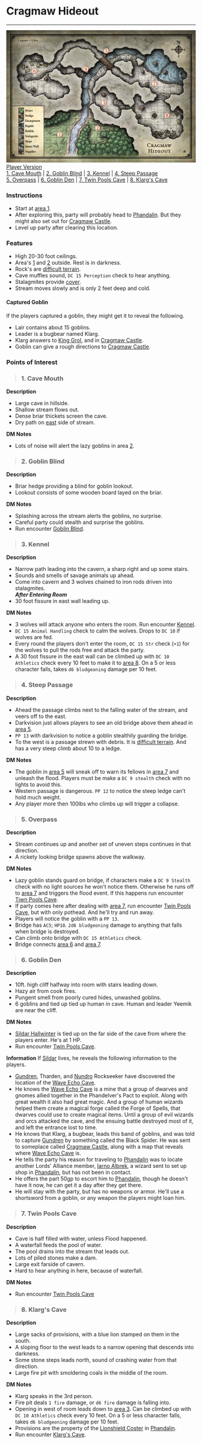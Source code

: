 # Cragmaw Hideout
---

![DM Map](./images/cragmaw-hideout.jpeg)
[Player Version](./images/cragmaw-hideout-player.jpeg)  
[1. Cave Mouth](#1-cave-mouth) | [2. Goblin Blind](#2-goblin-blind) | [3. Kennel](#3-kennel) | [4. Steep Passage](#4-steep-passage)  
[5. Overpass](#5-overpass) | [6. Goblin Den](#6-goblin-den) | [7. Twin Pools Cave](#7-twin-pools-cave) | [8. Klarg's Cave](#8-klargs-cave)

### Instructions
- Start at [area 1](#1-cave-mouth).
- After exploring this, party will probably head to [Phandalin](../locations/phandalin.md). But they might also set out for [Cragmaw Castle](../locations/cragmaw-castle.md).
 - Level up party after clearing this location.

### Features
- High 20-30 foot ceilings.
- Area's [1](#1-cave-mouth) and [2](#2-goblin-blind) outside. Rest is in darkness.
- Rock's are [difficult terrain](https://5e.tools/quickreference.html#bookref-quick,3,difficult%20terrain).
- Cave muffles sound, `DC 15 Perception` check to hear anything.
- Stalagmites provide [cover](https://5e.tools/quickreference.html#bookref-quick,3,cover).
- Stream moves slowly and is only 2 feet deep and cold.

#### Captured Goblin
If the players captured a goblin, they might get it to reveal the following.
 - Lair contains about 15 goblins.
 - Leader is a bugbear named Klarg.
 - Klarg answers to [King Grol](../npcs/king-grol.md), and in [Cragmaw Castle](./cragmaw-castle.md).
 - Goblin can give a rough directions to [Cragmaw Castle](./cragmaw-castle.md).

### Points of Interest
>### 1. Cave Mouth
**Description**
 - Large cave in hillside.
 - Shallow stream flows out.
 - Dense briar thickets screen the cave.
 - Dry path on [east](#2-goblin-blind) side of stream.

**DM Notes**  
 - Lots of noise will alert the lazy goblins in area [2](#2-goblin-blind).

>### 2. Goblin Blind
**Description**
 - Briar hedge providing a blind for goblin lookout.
 - Lookout consists of some wooden board layed on the briar.

**DM Notes**
 - Splashing across the stream alerts the goblins, no surprise.
 - Careful party could stealth and surprise the goblins.
 - Run encounter [Goblin Blind](../encounters/cragmaw-hideout-2-goblin-blind.md).

>### 3. Kennel
**Description**
 - Narrow path leading into the cavern, a sharp right and up some stairs.
 - Sounds and smells of savage animals up ahead.
 - Come into cavern and 3 wolves chained to iron rods driven into stalagmites.  
 _**After Entering Room**_
 - 30 foot fissure in east wall leading up.

 **DM Notes**  
 - 3 wolves will attack anyone who enters the room. Run encounter [Kennel](../encounters/cragmaw-hideout-3-kennel.md).
 - `DC 15 Animal Handling` check to calm the wolves. Drops to `DC 10` if wolves are fed.
 - Every round the players don't enter the room, `DC 15 Str` check (`+1`) for the wolves to pull the rods free and attack the party.
 - A 30 foot fissure in the east wall can be climbed up with `DC 10 Athletics` check every 10 feet to make it to [area 8](#8-klargs-cave). On a 5 or less character falls, takes `d6 bludgeoning` damage per 10 feet.
 
>### 4. Steep Passage
**Description**
- Ahead the passage climbs next to the falling water of the stream, and veers off to the east.
- Darkvision just allows players to see an old bridge above them ahead in [area 5](#5-overpass).
- `PP 13` with darkvision to notice a goblin stealthily  guarding the bridge.
- To the west is a passage strewn with debris. It is [difficult terrain](https://5e.tools/quickreference.html#bookref-quick,3,difficult%20terrain). And has a very steep climb about 10 to a ledge.

**DM Notes**
- The goblin in [area 5](#5-overpass) will sneak off to warn its fellows in [area 7](#7-twin-pools-cave) and unleash the flood. Players must be make a `DC 9 stealth` check with no lights to avoid this.
- Western passage is dangerous. `PP 12` to notice the steep ledge can't hold much weight.
- Any player more then 100lbs who climbs up will trigger a collapse.

>### 5. Overpass
**Description**
- Stream continues up and another set of uneven steps continues in that direction.
- A rickety looking bridge spawns above the walkway.

**DM Notes**
- Lazy goblin stands guard on bridge, if characters make a `DC 9 Stealth` check with no light sources he won't notice them. Otherwise he runs off to [area 7](#7-twin-pools-cave) and triggers the flood event. If this happens run encounter [Tiwn Pools Cave](../encounters/cragmaw-hideout-7-twin-pools-cave.md#dm-notes).
- If party comes here after dealing with [area 7](#7-twin-pools-cave), run encounter [Twin Pools Cave](../encounters/cragmaw-hideout-7-twin-pools-cave.md), but with only pothead. And he'll try and run away.
- Players will notice the goblin with a `PP 13`.
- Bridge has `AC5`; `HP10`. `2d6 bludgeoning` damage to anything that falls when bridge is destroyed.
- Can climb onto bridge with `DC 15 Athletics` check.
- Bridge connects [area 6](#6-goblin-den) and [area 7](#7-twin-pools-cave).

>### 6. Goblin Den
**Description**
- 10ft. high cliff halfway into room with stairs leading down.
- Hazy air from cook fires.
- Pungent smell from poorly cured hides, unwashed goblins.
- 6 goblins and tied up tied up human in cave. Human and leader Yeemik are near the cliff.

**DM Notes**
- [Sildar Hallwinter](../npcs/sildar-hallwinter.md) is tied up on the far side of the cave from where the players enter. He's at 1 HP.
- Run encounter [Twin Pools Cave](../encounters/cragmaw-hideout-7-twin-pools-cave.md).

**Information**
If [Sildar](../npcs/sildar-hallwinter.md) lives, he reveals the following information to the players.
- [Gundren](../npcs/gundren-rockseeker.md), Tharden, and [Nundro](../npcs/nundro-rockseeker.md) Rockseeker have discovered the location of the [Wave Echo Cave](../locations/wave-echo-cave.md).
- He knows the [Wave Echo Cave](../locations/wave-echo-cave.md) is a mine that a group of dwarves and gnomes allied together in the Phandelver's Pact to exploit. Along with great wealth it also had great magic. And a group of human wizards helped them create a magical forge called the Forge of Spells, that dwarves could use to create magical items. Until a group of evil wizards and orcs attacked the cave, and the ensuing battle destroyed most of it, and left the entrance lost to time.
- He knows that Klarg, a bugbear, leads this band of goblins, and was told to capture [Gundren](../npcs/gundren-rockseeker.md) by something called the Black Spider. He was sent to someplace called [Cragmaw Castle](../locations/cragmaw-castle.md), along with a map that reveals where [Wave Echo Cave](../locations/wave-echo-cave.md) is.
- He tells the party his reason for traveling to [Phandalin](../locations/phandalin.md) was to locate another Lords' Alliance member, [Iarno Albrek](../npcs/iarno-albrek.md), a wizard sent to set up shop in [Phandalin](../locations/phandalin.md), but has not been in contact.
- He offers the part 50gp to escort him to [Phandalin](../locations/phandalin.md), though he doesn't have it now, he can get it a day after they get there.
- He will stay with the party, but has no weapons or armor. He'll use a shortsword from a goblin, or any weapon the players might loan him.

>### 7. Twin Pools Cave
**Description**
- Cave is half filled with water, unless Flood happened.
- A waterfall feeds the pool of water.
- The pool drains into the stream that leads out.
- Lots of piled stones make a dam.
- Large exit farside of cavern.
- Hard to hear anything in here, because of waterfall.

**DM Notes**
- Run encounter [Twin Pools Cave](../encounters/cragmaw-hideout-7-twin-pools-cave.md)

>### 8. Klarg's Cave
**Description**
- Large sacks of provisions, with a blue lion stamped on them in the south.
- A sloping floor to the west leads to a narrow opening that descends into darkness.
- Some stone steps leads north, sound of crashing water from that direction.
- Large fire pit with smoldering coals in the middle of the room.

**DM Notes**
- Klarg speaks in the 3rd person.
- Fire pit deals `1 fire` damage, or `d6 fire` damage is falling into.
- Opening in west of room leads down to [area 3](#3-kennel). Can be climbed up with `DC 10 Athletics` check every 10 feet. On a 5 or less character falls, takes `d6 bludgeoning` damage per 10 feet.
- Provisions are the property of the [Lionshield Coster](../locations/phandalin.md#lionshield-coster) in [Phandalin](../locations/phandalin.md#lionshield-coster.md).
- Run encounter [Klarg's Cave](../encounters/cragmaw-hideout-8-klargs-cave.md).